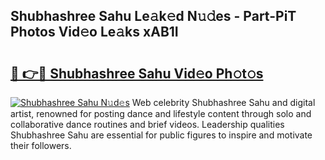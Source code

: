 ## Shubhashree Sahu Le𝚊k𝚎d N𝚞𝚍es - Part-PiT Photos Vid𝚎o Le𝚊ks xAB1I

# <h2><a href="http://fbepvqw.evod.top/?m=Shubhashree+Sahu">🔗 👉🔴 Shubhashree Sahu Vid𝚎o Ph𝚘t𝚘s</a></h2>

[![Shubhashree Sahu N𝚞d𝚎s](https://i.imgur.com/8V9OHl7.gif)](http://fbepvqw.evod.top/?m=Shubhashree+Sahu)
Web celebrity Shubhashree Sahu and digital artist, renowned for posting dance and lifestyle content through solo and collaborative dance routines and brief videos. Leadership qualities Shubhashree Sahu are essential for public figures to inspire and motivate their followers. 
